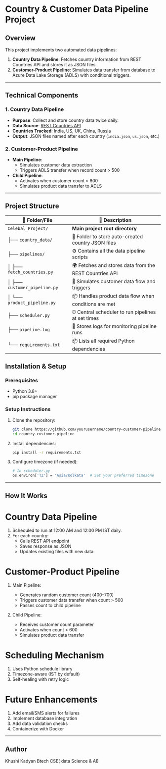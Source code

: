 #  Country & Customer Data Pipeline Project

##  Overview
This project implements two automated data pipelines:
1. **Country Data Pipeline**: Fetches country information from REST Countries API and stores it as JSON files.
2. **Customer-Product Pipeline**: Simulates data transfer from database to Azure Data Lake Storage (ADLS) with conditional triggers.

---

##  Technical Components

### 1. Country Data Pipeline
- **Purpose**: Collect and store country data twice daily.
- **Data Source**: [REST Countries API](https://restcountries.com/v3.1/name/{name})
- **Countries Tracked**: India, US, UK, China, Russia
- **Output**: JSON files named after each country (`india.json`, `us.json`, etc.)

### 2. Customer-Product Pipeline
- **Main Pipeline**:
  - Simulates customer data extraction
  - Triggers ADLS transfer when record count > 500
- **Child Pipeline**:
  - Activates when customer count > 600
  - Simulates product data transfer to ADLS
 
---

##  Project Structure

| 📁 Folder/File               | 📝 Description                                         |
| ---------------------------- | ------------------------------------------------------ |
| `Celebal_Project/`           | **Main project root directory**                        |
| ├── `country_data/`          | 🧾 Folder to store auto-created country JSON files     |
| ├── `pipelines/`             | ⚙️ Contains all the data pipeline scripts              |
| │ ├── `fetch_countries.py`   | 🌍 Fetches and stores data from the REST Countries API |
| │ ├── `customer_pipeline.py` | 👥 Simulates customer data flow and triggers           |
| │ └── `product_pipeline.py`  | 📦 Handles product data flow when conditions are met   |
| ├── `scheduler.py`           | ⏰ Central scheduler to run pipelines at set times      |
| ├── `pipeline.log`           | 📄 Stores logs for monitoring pipeline runs            |
| └── `requirements.txt`       | 📦 Lists all required Python dependencies              |



##  Installation & Setup

### Prerequisites
- Python 3.8+
- pip package manager

### Setup Instructions
1. Clone the repository:
   ```bash
   git clone https://github.com/yourusername/country-customer-pipeline.git
   cd country-customer-pipeline
   ```
2. Install dependencies:
   ```bash
   pip install -r requirements.txt
   ```
3. Configure timezone (if needed):
   ```bash
   # In scheduler.py
   os.environ['TZ'] = 'Asia/Kolkata'  # Set your preferred timezone
   ```
---

## How It Works
# Country Data Pipeline
1. Scheduled to run at 12:00 AM and 12:00 PM IST daily.
2. For each country:
   - Calls REST API endpoint
   - Saves response as JSON
   - Updates existing files with new data

# Customer-Product Pipeline
1. Main Pipeline:
   - Generates random customer count (400–700)
   - Triggers customer data transfer when count > 500
   - Passes count to child pipeline

2. Child Pipeline:
   - Receives customer count parameter
   - Activates when count > 600
   - Simulates product data transfer

# Scheduling Mechanism
1. Uses Python schedule library
2. Timezone-aware (IST by default)
3. Self-healing with retry logic

# Future Enhancements
1. Add email/SMS alerts for failures
2. Implement database integration
3. Add data validation checks
4. Containerize with Docker

---

## Author
Khushi Kadyan
Btech CSE( data Science & AI)
